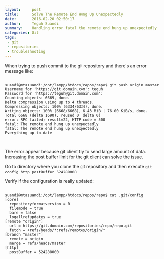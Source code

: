 ```yaml
---
layout:     post
title:      Solve The Remote End Hung Up Unexpectedly
date:       2016-02-20 02:50:17
author:     Teguh Suandi
summary:    Handling error fatal the remote end hung up unexpectedly
categories: Git
tags:
 - git
 - repositories
 - troubleshooting
---
```


When trying to push commit to the git repository and there's an error message like:

<div class="highlight">
	<pre>
		<code class="language-bash" data-lang="bash">
suandi@mtasuandi:/opt/lampp/htdocs/repos/repo$ git push origin master
Username for 'https://git.domain.com': teguh
Password for 'https://teguh@git.domain.com': 
Counting objects: 6669, done.
Delta compression using up to 4 threads.
Compressing objects: 100% (6334/6334), done.
Writing objects: 100% (6668/6668), 6.43 MiB | 76.00 KiB/s, done.
Total 6668 (delta 1690), reused 0 (delta 0)
error: RPC failed; result=22, HTTP code = 500
fatal: The remote end hung up unexpectedly
fatal: The remote end hung up unexpectedly
Everything up-to-date
		</code>
	</pre>
</div>

The error appear because git client try to send large amount of data. Increasing the post buffer limit for the git client can solve the issue.

Go to directory where you clone the git repository and then execute <code>git config http.postBuffer 524288000</code>.

Verify if the configuration is really updated:

<div class="highlight">
	<pre>
		<code class="language-bash" data-lang="bash">
suandi@mtasuandi:/opt/lampp/htdocs/repos/repo$ cat .git/config
[core]
  repositoryformatversion = 0
  filemode = true
  bare = false
  logallrefupdates = true
[remote "origin"]
  url = https://git.domain.com/repositories/repo/repo.git
  fetch = +refs/heads/*:refs/remotes/origin/*
[branch "master"]
  remote = origin
  merge = refs/heads/master
[http]
  postBuffer = 524288000
		</code>
	</pre>
</div>